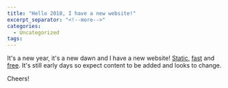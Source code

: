 ```yaml
---
title: "Hello 2018, I have a new website!"
excerpt_separator: "<!--more-->"
categories:
  - Uncategorized
tags:
---
```


It's a new year, it's a new dawn and I have a new website! [Static](https://jekyllrb.com/), [fast](https://developers.google.com/speed/pagespeed/insights/?url=https%3A%2F%2Fsebastianbertoli.github.io%2F&tab=desktop) and [free](https://pages.github.com/). It's still early days so expect content to be added and looks to change.

Cheers!
